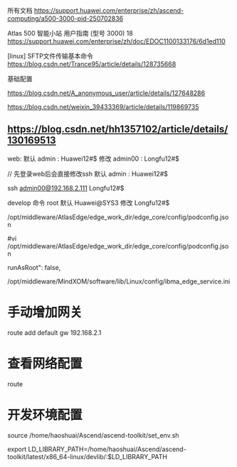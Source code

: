 所有文档 https://support.huawei.com/enterprise/zh/ascend-computing/a500-3000-pid-250702836

Atlas 500 智能小站 用户指南 (型号 3000) 18 https://support.huawei.com/enterprise/zh/doc/EDOC1100133176/6d1ed110

[linux] SFTP文件传输基本命令 https://blog.csdn.net/Trance95/article/details/128735668


基础配置 

https://blog.csdn.net/A_anonymous_user/article/details/127648286

https://blog.csdn.net/weixin_39433369/article/details/119869735

https://blog.csdn.net/hh1357102/article/details/130169513
---

web:
默认 admin : Huawei12#$
修改 admin00 : Longfu12#$

// 先登录web后会直接修改ssh
默认 admin : Huawei12#$

ssh
admin00@192.168.2.111
Longfu12#$



develop 命令
root 
默认 Huawei@SYS3
修改 Longfu12#$

/opt/middleware/AtlasEdge/edge_work_dir/edge_core/config/podconfig.json

#vi /opt/middleware/AtlasEdge/edge_work_dir/edge_core/config/podconfig.json

runAsRoot": false,

/opt/middleware/MindXOM/software/lib/Linux/config/ibma_edge_service.ini

# 手动增加网关 
route add default gw 192.168.2.1

# 查看网络配置
route

# 开发环境配置

source /home/haoshuai/Ascend/ascend-toolkit/set_env.sh

export LD_LIBRARY_PATH=/home/haoshuai/Ascend/ascend-toolkit/latest/x86_64-linux/devlib/:$LD_LIBRARY_PATH